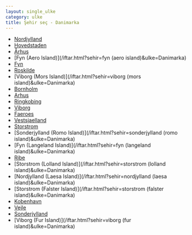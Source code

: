 ```yaml
---
layout: single_ulke
category: ulke
title: Şehir seç - Danimarka
---
```

* [Nordjylland](/iftar.html?sehir=nordjylland&ulke=Danimarka)
* [Hovedstaden](/iftar.html?sehir=hovedstaden&ulke=Danimarka)
* [Århus](/iftar.html?sehir=århus&ulke=Danimarka)
* [Fyn (Aero Island)](/iftar.html?sehir=fyn (aero island)&ulke=Danimarka)
* [Fyn](/iftar.html?sehir=fyn&ulke=Danimarka)
* [Roskilde](/iftar.html?sehir=roskilde&ulke=Danimarka)
* [Viborg (Mors Island)](/iftar.html?sehir=viborg (mors island)&ulke=Danimarka)
* [Bornholm](/iftar.html?sehir=bornholm&ulke=Danimarka)
* [Arhus](/iftar.html?sehir=arhus&ulke=Danimarka)
* [Ringkobing](/iftar.html?sehir=ringkobing&ulke=Danimarka)
* [Viborg](/iftar.html?sehir=viborg&ulke=Danimarka)
* [Faeroes](/iftar.html?sehir=faeroes&ulke=Danimarka)
* [Vestsjaelland](/iftar.html?sehir=vestsjaelland&ulke=Danimarka)
* [Storstrom](/iftar.html?sehir=storstrom&ulke=Danimarka)
* [Sonderjylland (Romo Island)](/iftar.html?sehir=sonderjylland (romo island)&ulke=Danimarka)
* [Fyn (Langeland Island)](/iftar.html?sehir=fyn (langeland island)&ulke=Danimarka)
* [Ribe](/iftar.html?sehir=ribe&ulke=Danimarka)
* [Storstrom (Lolland Island)](/iftar.html?sehir=storstrom (lolland island)&ulke=Danimarka)
* [Nordjylland (Laesa Island)](/iftar.html?sehir=nordjylland (laesa island)&ulke=Danimarka)
* [Storstrom (Falster Island)](/iftar.html?sehir=storstrom (falster island)&ulke=Danimarka)
* [Kobenhavn](/iftar.html?sehir=kobenhavn&ulke=Danimarka)
* [Vejle](/iftar.html?sehir=vejle&ulke=Danimarka)
* [Sonderjylland](/iftar.html?sehir=sonderjylland&ulke=Danimarka)
* [Viborg (Fur Island)](/iftar.html?sehir=viborg (fur island)&ulke=Danimarka)
